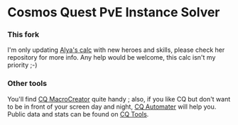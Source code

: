 # Cosmos Quest PvE Instance Solver

### This fork
I'm only updating [Alya's calc](https://github.com/Alya-N/C-Hero-Calc) with new heroes and skills, please check her repository for more info.
Any help would be welcome, this calc isn't my priority ;-)

### Other tools
You'll find [CQ MacroCreator](https://github.com/MatthieuBonne/CQMacroCreator) quite handy ; also, if you like CQ but don't want to be in front of your screen day and night, [CQ Automater](https://github.com/MatthieuBonne/CQAutomater) will help you.
Public data and stats can be found on [CQ Tools](http://dcouv.fr/cq.php).
